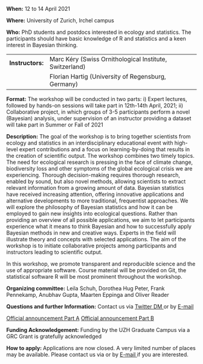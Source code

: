 <p> <b> When:</b> 12 to 14 April 2021</p>
<p> <b> Where:</b> University of Zurich, Irchel campus</p>
<p> <b> Who:</b> PhD students and postdocs interested in ecology and statistics. The participants should have basic knowledge of R and statistics and a keen interest in Bayesian thinking. </p>

<table border="0">
  <tr>
    <td><b>Instructors:</b>	</td>
    <td>Marc Kéry (Swiss Ornithological Institute, Switzerland)</td>
  </tr>
  <tr>
    <td></td>
    <td>Florian Hartig (University of Regensburg, Germany)</td>
  </tr>
</table>

**Format:** The workshop will be conducted in two parts: i) Expert lectures, followed by hands-on sessions will take part in 12th-14th April, 2021; ii) Collaborative project, in which groups of 3-5 participants perform a novel (Bayesian) analysis, under supervision of an instructor providing a dataset will take part in Summer or Fall of 2021

**Description:** The goal of the workshop is to bring together scientists from ecology and statistics in an interdisciplinary educational event with high-level expert contributions and a focus on learning-by-doing that results in the creation of scientific output. 
The workshop combines two timely topics. The need for ecological research is pressing in the face of climate change, biodiversity loss and other symptoms of the global ecological crisis we are experiencing. Thorough decision-making requires thorough research, enabled by sound, but also novel methods, allowing scientists to extract relevant information from a growing amount of data. Bayesian statistics have received increasing attention, offering innovative applications and alternative developments to more traditional, frequentist approaches.
We will explore the philosophy of Bayesian statistics and how it can be employed to gain new insights into ecological questions. Rather than providing an overview of all possible applications, we aim to let participants experience what it means to think Bayesian and how to successfully apply Bayesian methods in new and creative ways. Experts in the field will illustrate theory and concepts with selected applications. The aim of the workshop is to initiate collaborative projects among participants and instructors leading to scientific output. 

In this workshop, we promote transparent and reproducible science and the use of appropriate software. Course material will be provided on Git, the statistical software R will be most prominent throughout the workshop. 

**Organizing committee:** Leila Schuh, Dorothea Hug Peter, Frank Pennekamp, Anubhav Gupta, Maarten Eppinga and Oliver Reader 

**Questions and further Information:** Contact us via <a href="https://twitter.com/EcolBayesZH"> Twitter DM </a> or by <a href="mailto:martin.reader@geo.uzh.ch"> E-mail </a> 

<a href="https://studentservices.uzh.ch/uzh/anonym/vvz/index.html#/details/2020/004/SM/50986941"> Official announcement Part A</a>
<a href="https://studentservices.uzh.ch/uzh/anonym/vvz/index.html#/details/2020/004/SM/51056232"> Official announcement Part B</a>

**Funding Acknowledgement:** Funding by the UZH Graduate Campus via a GRC Grant is gratefully acknowledged

<a name="application"> <b> How to apply: </b> </a> 
Applications are now closed. A very limited number of places may be available. Please contact us via </a> or by <a href="mailto:martin.reader@geo.uzh.ch"> E-mail </a> if you are interested.

